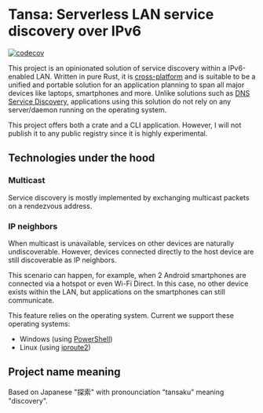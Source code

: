 # Tansa: Serverless LAN service discovery over IPv6

[![codecov](https://codecov.io/github/seamlik/tansa/graph/badge.svg?token=AH6YGZOMJM)](https://codecov.io/github/seamlik/tansa)

This project is an opinionated solution of service discovery within a IPv6-enabled LAN.
Written in pure Rust, it is [cross-platform](https://doc.rust-lang.org/nightly/rustc/platform-support.html) and is suitable to be a unified and portable solution for an application planning to span all major devices like laptops, smartphones and more.
Unlike solutions such as [DNS Service Discovery](http://dns-sd.org),
applications using this solution do not rely on any server/daemon running on the operating system.

This project offers both a crate and a CLI application.
However, I will not publish it to any public registry since it is highly experimental.

## Technologies under the hood

### Multicast

Service discovery is mostly implemented by exchanging multicast packets on a rendezvous address.

### IP neighbors

When multicast is unavailable, services on other devices are naturally undiscoverable.
However, devices connected directly to the host device are still discoverable as IP neighbors.

This scenario can happen, for example, when 2 Android smartphones are connected via a hotspot or even Wi-Fi Direct.
In this case, no other device exists within the LAN, but applications on the smartphones can still communicate.

This feature relies on the operating system.
Current we support these operating systems:

- Windows (using [PowerShell](https://learn.microsoft.com/powershell/module/nettcpip/get-netneighbor?view=windowsserver2022-ps))
- Linux (using [iproute2](https://wiki.linuxfoundation.org/networking/iproute2))

## Project name meaning

Based on Japanese "探索" with pronounciation "tansaku" meaning "discovery".
